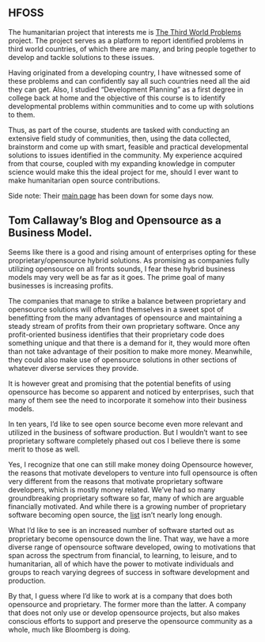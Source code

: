 ## HFOSS
The humanitarian project that interests me is [The Third World Problems]( https://opensource.com/article/17/7/third-world-problems-project) project.
The project serves as a platform to report identified problems in third world countries, of which there are many, and bring people together to develop and tackle solutions to these issues. 

Having originated from a developing country, I have witnessed some of these problems and can confidently say all such countries need all the aid they can get. Also, I studied “Development Planning” as a first degree in college back at home and the objective of this course is to identify developmental problems within communities and to come up with solutions to them.

Thus, as part of the course, students are tasked with conducting an extensive field study of communities, then, using the data collected, brainstorm and come up with smart, feasible and practical developmental solutions to issues identified in the community.
My experience acquired from that course, coupled with my expanding knowledge in computer science would make this the ideal project for me, should I ever want to make humanitarian open source contributions.

Side note: Their [main page]( https://thirdworldproblems.co.za/) has been down for some days now. 




## Tom Callaway’s Blog and Opensource as a Business Model.
Seems like there is a good and rising amount of enterprises opting for these proprietary/opensource hybrid solutions. As promising as companies fully utilizing opensource on all fronts sounds, I fear these hybrid business models may very well be as far as it goes. The prime goal of many businesses is increasing profits. 

The companies that manage to strike a balance between proprietary and opensource solutions will often find themselves in a sweet spot of benefitting from the many advantages of opensource and maintaining a steady stream of profits from their own proprietary software. Once any profit-oriented business identifies that their proprietary code does something unique and that there is a demand for it, they would more often than not take advantage of their position to make more money. Meanwhile, they could also make use of opensource solutions in other sections of whatever diverse services they provide.

It is however great and promising that the potential benefits of using opensource has become so apparent and noticed by enterprises, such that many of them see the need to incorporate it somehow into their business models. 


In ten years, I’d like to see open source become even more relevant and utilized in the business of software production. But I wouldn’t want to see proprietary software completely phased out cos I believe there is some merit to those as well. 

Yes, I recognize that one can still make money doing Opensource however, the reasons that motivate developers to venture into full opensource is often very different from the reasons that motivate proprietary software developers, which is mostly money related. We’ve had so many groundbreaking proprietary software so far, many of which are arguable financially motivated. And while there is a growing number of proprietary software becoming open source, the [list]( https://en.wikipedia.org/wiki/List_of_formerly_proprietary_software) isn’t nearly long enough.


What I’d like to see is an increased number of software started out as proprietary become opensource down the line. That way, we have a more diverse range of opensource software developed, owing to motivations that span across the spectrum from financial, to learning, to leisure, and to humanitarian, all of which have the power to motivate individuals and groups to reach varying degrees of success in software development and production.

By that, I guess where I’d like to work at is a company that does both opensource and proprietary. The former more than the latter. A company that does not only use or develop opensource projects, but also makes conscious efforts to support and preserve the opensource community as a whole, much like Bloomberg is doing.
